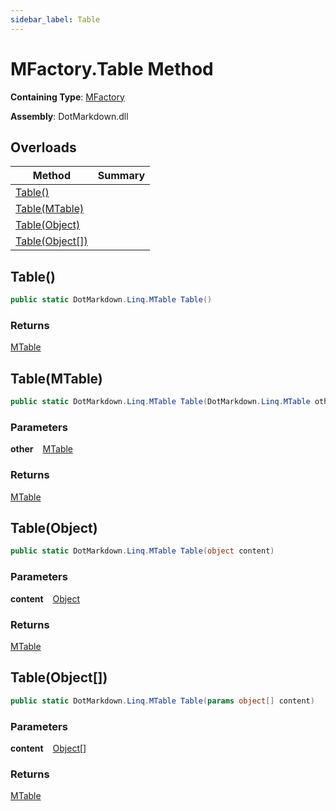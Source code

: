 ```yaml
---
sidebar_label: Table
---
```


# MFactory\.Table Method

**Containing Type**: [MFactory](../index.md)

**Assembly**: DotMarkdown\.dll

## Overloads

| Method | Summary |
| ------ | ------- |
| [Table()](#DotMarkdown_Linq_MFactory_Table) | |
| [Table(MTable)](#DotMarkdown_Linq_MFactory_Table_DotMarkdown_Linq_MTable_) | |
| [Table(Object)](#DotMarkdown_Linq_MFactory_Table_System_Object_) | |
| [Table(Object\[\])](#DotMarkdown_Linq_MFactory_Table_System_Object___) | |

## Table\(\) <a id="DotMarkdown_Linq_MFactory_Table"></a>

```csharp
public static DotMarkdown.Linq.MTable Table()
```

### Returns

[MTable](../../MTable/index.md)

## Table\(MTable\) <a id="DotMarkdown_Linq_MFactory_Table_DotMarkdown_Linq_MTable_"></a>

```csharp
public static DotMarkdown.Linq.MTable Table(DotMarkdown.Linq.MTable other)
```

### Parameters

**other** &ensp; [MTable](../../MTable/index.md)

### Returns

[MTable](../../MTable/index.md)

## Table\(Object\) <a id="DotMarkdown_Linq_MFactory_Table_System_Object_"></a>

```csharp
public static DotMarkdown.Linq.MTable Table(object content)
```

### Parameters

**content** &ensp; [Object](https://docs.microsoft.com/en-us/dotnet/api/system.object)

### Returns

[MTable](../../MTable/index.md)

## Table\(Object\[\]\) <a id="DotMarkdown_Linq_MFactory_Table_System_Object___"></a>

```csharp
public static DotMarkdown.Linq.MTable Table(params object[] content)
```

### Parameters

**content** &ensp; [Object](https://docs.microsoft.com/en-us/dotnet/api/system.object)\[\]

### Returns

[MTable](../../MTable/index.md)

